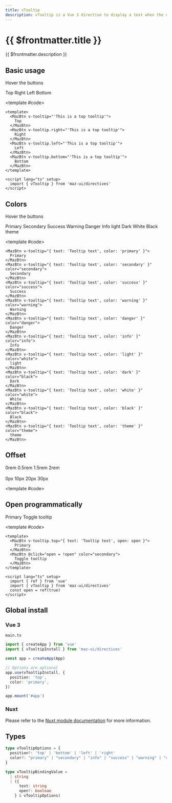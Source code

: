 ```yaml
---
title: vTooltip
description: vTooltip is a Vue 3 directive to display a text when the user hovers an element
---
```


# {{ $frontmatter.title }}

{{ $frontmatter.description }}

## Basic usage

<ComponentDemo>
  <p class="maz-mb-4">
    Hover the buttons
  </p>
  <div
    class="maz-flex maz-gap-3 maz-flex-wrap"
  >
    <MazBtn v-tooltip="'This is a top tooltip'">
      Top
    </MazBtn>
    <MazBtn v-tooltip.right="'This is a top tooltip'">
      Right
    </MazBtn>
    <MazBtn v-tooltip.left="'This is a top tooltip'">
      Left
    </MazBtn>
    <MazBtn v-tooltip.bottom="'This is a top tooltip'">
      Bottom
    </MazBtn>
  </div>

  <template #code>

  ```vue
  <template>
    <MazBtn v-tooltip="'This is a top tooltip'">
      Top
    </MazBtn>
    <MazBtn v-tooltip.right="'This is a top tooltip'">
      Right
    </MazBtn>
    <MazBtn v-tooltip.left="'This is a top tooltip'">
      Left
    </MazBtn>
    <MazBtn v-tooltip.bottom="'This is a top tooltip'">
      Bottom
    </MazBtn>
  </template>

  <script lang="ts" setup>
    import { vTooltip } from 'maz-ui/directives'
  </script>
  ```

  </template>
</ComponentDemo>

## Colors

<ComponentDemo>
  <p class="maz-mb-4">
    Hover the buttons
  </p>
  <div
    class="maz-flex maz-gap-3 maz-flex-wrap"
  >
    <MazBtn v-tooltip="{ text: 'Tooltip text', color: 'primary' }">
      Primary
    </MazBtn>
    <MazBtn v-tooltip="{ text: 'Tooltip text', color: 'secondary' }" color="secondary">
      Secondary
    </MazBtn>
    <MazBtn v-tooltip="{ text: 'Tooltip text', color: 'success' }" color="success">
      Success
    </MazBtn>
    <MazBtn v-tooltip="{ text: 'Tooltip text', color: 'warning' }" color="warning">
      Warning
    </MazBtn>
    <MazBtn v-tooltip="{ text: 'Tooltip text', color: 'danger' }" color="danger">
      Danger
    </MazBtn>
    <MazBtn v-tooltip="{ text: 'Tooltip text', color: 'info' }" color="info">
      Info
    </MazBtn>
    <MazBtn v-tooltip="{ text: 'Tooltip text', color: 'light' }" color="white">
      light
    </MazBtn>
    <MazBtn v-tooltip="{ text: 'Tooltip text', color: 'dark' }" color="black">
      Dark
    </MazBtn>
    <MazBtn v-tooltip="{ text: 'Tooltip text', color: 'white' }" color="white">
      White
    </MazBtn>
    <MazBtn v-tooltip="{ text: 'Tooltip text', color: 'black' }" color="black">
      Black
    </MazBtn>
    <MazBtn v-tooltip="{ text: 'Tooltip text', color: 'theme' }" color="theme">
      theme
    </MazBtn>
  </div>

  <template #code>

  ```vue
  <MazBtn v-tooltip="{ text: 'Tooltip text', color: 'primary' }">
    Primary
  </MazBtn>
  <MazBtn v-tooltip="{ text: 'Tooltip text', color: 'secondary' }" color="secondary">
    Secondary
  </MazBtn>
  <MazBtn v-tooltip="{ text: 'Tooltip text', color: 'success' }" color="success">
    Success
  </MazBtn>
  <MazBtn v-tooltip="{ text: 'Tooltip text', color: 'warning' }" color="warning">
    Warning
  </MazBtn>
  <MazBtn v-tooltip="{ text: 'Tooltip text', color: 'danger' }" color="danger">
    Danger
  </MazBtn>
  <MazBtn v-tooltip="{ text: 'Tooltip text', color: 'info' }" color="info">
    Info
  </MazBtn>
  <MazBtn v-tooltip="{ text: 'Tooltip text', color: 'light' }" color="white">
    light
  </MazBtn>
  <MazBtn v-tooltip="{ text: 'Tooltip text', color: 'dark' }" color="black">
    Dark
  </MazBtn>
  <MazBtn v-tooltip="{ text: 'Tooltip text', color: 'white' }" color="white">
    White
  </MazBtn>
  <MazBtn v-tooltip="{ text: 'Tooltip text', color: 'black' }" color="black">
    Black
  </MazBtn>
  <MazBtn v-tooltip="{ text: 'Tooltip text', color: 'theme' }" color="theme">
    theme
  </MazBtn>
  ```

  </template>
</ComponentDemo>

## Offset

<ComponentDemo>
  <div
    class="maz-flex maz-gap-3 maz-flex-wrap"
  >
    <MazBtn v-tooltip="{ text: 'Tooltip text', offset: '0rem' }">
      0rem
    </MazBtn>
    <MazBtn v-tooltip="{ text: 'Tooltip text', offset: '0.5rem' }">
      0.5rem
    </MazBtn>
    <MazBtn v-tooltip="{ text: 'Tooltip text', offset: '1.5rem' }">
      1.5rem
    </MazBtn>
    <MazBtn v-tooltip="{ text: 'Tooltip text', offset: '2rem' }">
      2rem
    </MazBtn>
  </div>
  <br />
  <div
    class="maz-flex maz-gap-3 maz-flex-wrap"
  >
    <MazBtn v-tooltip="{ text: 'Tooltip text', offset: '0px' }">
      0px
    </MazBtn>
    <MazBtn v-tooltip="{ text: 'Tooltip text', offset: '10px' }">
      10px
    </MazBtn>
    <MazBtn v-tooltip="{ text: 'Tooltip text', offset: '20px' }">
      20px
    </MazBtn>
    <MazBtn v-tooltip="{ text: 'Tooltip text', offset: '30px' }">
      30px
    </MazBtn>
  </div>

  <template #code>

  </template>
</ComponentDemo>

## Open programmatically

<ComponentDemo>
  <div class="maz-flex maz-gap-3 maz-flex-wrap">
    <MazBtn v-tooltip.top="{ text: 'Tooltip text', open: open }">
      Primary
    </MazBtn>
    <MazBtn @click="open = !open" color="secondary">
      Toggle tooltip
    </MazBtn>
  </div>

  <template #code>

  ```vue
  <template>
    <MazBtn v-tooltip.top="{ text: 'Tooltip text', open: open }">
      Primary
    </MazBtn>
    <MazBtn @click="open = !open" color="secondary">
      Toggle tooltip
    </MazBtn>
  </template>

  <script lang="ts" setup>
    import { ref } from 'vue'
    import { vTooltip } from 'maz-ui/directives'
    const open = ref(true)
  </script>
  ```

  </template>
</ComponentDemo>

## Global install

### Vue 3

`main.ts`

```typescript
import { createApp } from 'vue'
import { vTooltipInstall } from 'maz-ui/directives'

const app = createApp(App)

// Options are optional
app.use(vTooltipInstall, {
  position: 'top',
  color: 'primary',
})

app.mount('#app')
```

### Nuxt

Please refer to the [Nuxt module documentation](./../guide/nuxt.md) for more information.

## Types

```ts
type vTooltipOptions = {
  position?: 'top' | 'bottom' | 'left' | 'right'
  color?: "primary" | "secondary" | "info" | "success" | "warning" | "danger" | "white" | "black" | "theme" | "default" | "light" | "dark"
}

type vTooltipBindingValue =
  | string
  | ({
      text: string
      open?: boolean
    } & vTooltipOptions)
```

<script lang="ts" setup>
  import { ref } from 'vue'
  import { vTooltip } from 'maz-ui/src/directives/vTooltip'
  const open = ref(true)
</script>
